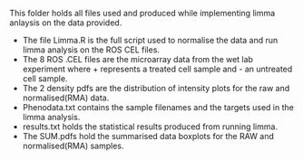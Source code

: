 This folder holds all files used and produced while implementing limma anlaysis on the data provided.
* The file Limma.R is the full script used to normalise the data and run limma analysis on the ROS CEL files.
* The 8 ROS .CEL files are the microarray data from the wet lab experiment where + represents a treated cell sample and - an untreated cell sample.
* The 2 density pdfs are the distribution of intensity plots for the raw and normalised(RMA) data.
* Phenodata.txt contains the sample filenames and the targets used in the limma analysis.
* results.txt holds the statistical results produced from running limma.
* The SUM.pdfs hold the summarised data boxplots for the RAW and normalised(RMA) samples.
